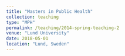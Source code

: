 ```yaml
---
title: "Masters in Public Health"
collection: teaching
type: "MPH"
permalink: /teaching/2014-spring-teaching-2
venue: "Lund University"
date: 2018-05-01
location: "Lund, Sweden"
---
```

